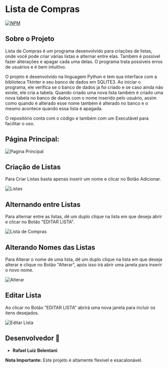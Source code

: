 # Lista de Compras
[![NPM](https://img.shields.io/npm/l/react)](https://github.com/rafaelbelentani/Lista-de-Compras/blob/main/LICENSE)

## Sobre o Projeto

Lista de Compras é um programa desenvolvido para criações de listas, onde você pode criar várias listas e alternar entre elas. Também é possivel fazer alterações e apagar cada uma delas. O programa trata possíveis erros de usuários e é bem intuitivo.

O projeto é desenvolvido na linguagem Python e tem sua interface com a biblioteca Tkinter e seu banco de dados em SQLITE3.
Ao iniciar o programa, ele verifica se o banco de dados ja foi criado e se caso ainda não existe, ele cria a tabela. Quando criado uma nova lista também é criado uma nova tabela no banco de dados com o nome inserido pelo usuário, assim como quando é alterado esse nome também é alterado no banco e o mesmo acontece quando essa lista é apagada.

O repositório conta com o código e também com um Executável para facilitar o uso.


## Página Principal:

![Pagina Principal](https://github.com/rafaelbelentani/Lista-de-Compras/assets/135762922/32e0ba52-0297-4fcd-bb5e-05d9667f3184)

## Criação de Listas

Para Criar Listas basta apenas inserir um nome e clicar no Botão Adicionar.

![Listas](https://github.com/rafaelbelentani/Lista-de-Compras/assets/135762922/1087e747-4898-446e-9d87-bb968722d278)

## Alternando entre Listas

Para alternar entre as listas, dê um duplo clique na lista em que deseja abrir e clicar no Botão "EDITAR LISTA".

![Lista de Compras](https://github.com/rafaelbelentani/Lista-de-Compras/assets/135762922/be412a96-d91d-4bd3-8168-f3f28fcc61e2)

## Alterando Nomes das Listas

Para Alterar o nome de uma lista, dê um duplo clique na lista em que deseja alterar e clique no Botão "Alterar", após isso irá abrir uma janela para inserir o novo nome.

![Alterar](https://github.com/rafaelbelentani/Lista-de-Compras/assets/135762922/3941c0d2-4f7d-4697-8246-f378b8143383)

## Editar Lista

Ao clicar no Botão "EDITAR LISTA" abrirá uma nova janela para incluir os itens desejados.

![Editar Lista](https://github.com/rafaelbelentani/Lista-de-Compras/assets/135762922/4760c805-866c-488e-bf2a-24773d989a39)


## Desenvolvedor 🚀
- **Rafael Luiz Belentani**

**Nota Importante:**
Este projeto é altamente flexível e esacalonável.
